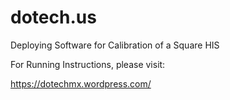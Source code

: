 # dotech.us

Deploying Software for Calibration of a Square HIS

For Running Instructions, please visit:

https://dotechmx.wordpress.com/
